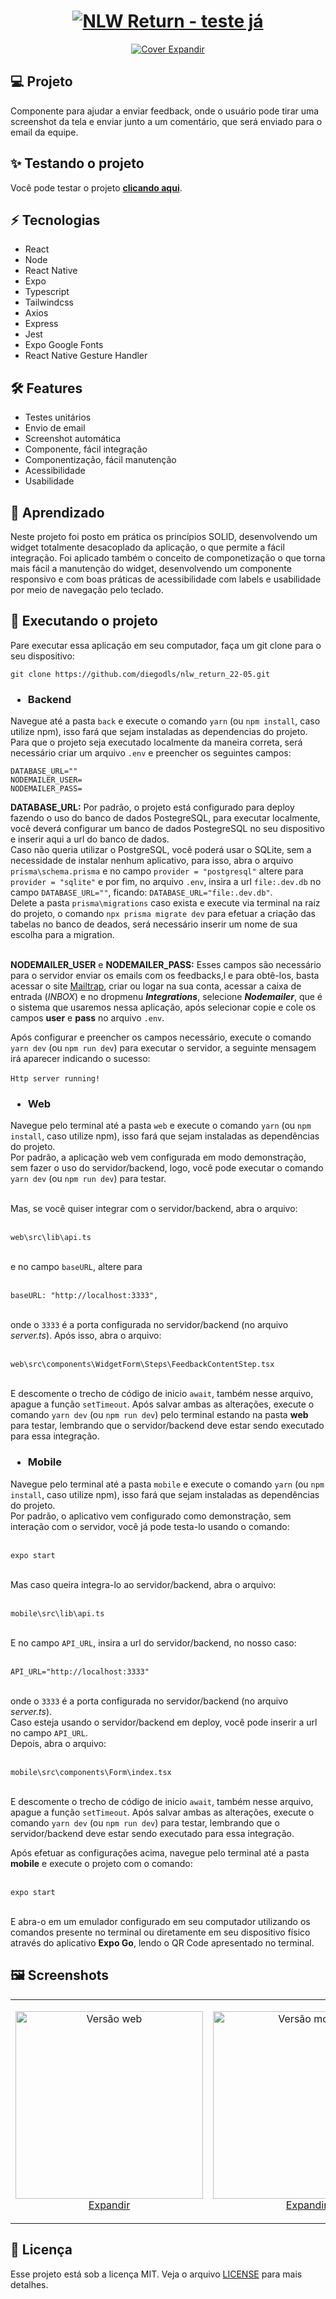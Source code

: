 <h1 dir="auto" align="center">
<a 
   target="_blank" 
   alt="NLW Return - teste já" 
   title="NLW Return - teste já"
   href="http://nlw-return-22-05.vercel.app/"> 
  <img 
     alt="NLW Return - teste já" 
     title="NLW Return - teste já"
     style="max-width: 100%; height="80"" 
     src="https://github.com/diegodls/nlw_return_22-05/blob/assets/icon.png?raw=true"/>
</a>  
</h1>
<p dir="auto" align="center">
  <a
    target="_blank"
    alt="Cover"
    title="Cover"
    href="https://github.com/diegodls/nlw_return_22-05/blob/assets/web-gif.gif?raw=true"
  >
    <img alt="Cover" title="Cover"
    style="max-width: 100%; height="80""
    src="https://github.com/diegodls/nlw_return_22-05/blob/assets/web-gif.gif?raw=true"/>
  Expandir
    </a>
</p>

## :computer: Projeto
Componente para ajudar a enviar feedback, onde o usuário pode tirar uma screenshot da tela e enviar junto a um comentário, que será enviado para o email da equipe.</br>

## :sparkles: Testando o projeto
Você pode testar o projeto **[clicando aqui](http://nlw-return-22-05.vercel.app/)**.</br>

## :zap: Tecnologias</h2>
<ul>
  <li>React</li>
  <li>Node</li>
  <li>React Native</li>
  <li>Expo</li>
  <li>Typescript</li>
  <li>Tailwindcss</li>
  <li>Axios</li>
  <li>Express</li>
  <li>Jest</li>
  <li>Expo Google Fonts</li>
  <li>React Native Gesture Handler</li>
</ul>

## :hammer_and_wrench: Features
<ul>
  <li>Testes unitários</li>
  <li>Envio de email</li>
  <li>Screenshot automática</li>
  <li>Componente, fácil integração</li>
  <li>Componentização, fácil manutenção</li>
  <li>Acessibilidade</li>
  <li>Usabilidade</li> 
</ul>

## :dart: Aprendizado
Neste projeto foi posto em prática os princípios SOLID, desenvolvendo um widget totalmente desacoplado da aplicação, o que permite a fácil integração. Foi aplicado também o conceito de componetização o que torna mais fácil a manutenção do widget, desenvolvendo um componente responsivo e com boas práticas de acessibilidade com labels e usabilidade por meio de navegação pelo teclado.</br>

## :sparkler: Executando o projeto
Pare executar essa aplicação em seu computador, faça um git clone para o seu dispositivo:</br>

```
git clone https://github.com/diegodls/nlw_return_22-05.git
```

### <ul><li>Backend</li></ul>
Navegue até a pasta `back` e execute o comando `yarn` (ou `npm install`, caso utilize npm), isso fará que sejam instaladas as dependencias do projeto.</br>
Para que o projeto seja executado localmente da maneira correta, será necessário criar um arquivo `.env` e preencher os seguintes campos: </br>
```
DATABASE_URL=""
NODEMAILER_USER=
NODEMAILER_PASS=
```
**DATABASE_URL:** Por padrão, o projeto está configurado para deploy fazendo o uso do banco de dados PostegreSQL, para executar localmente, você deverá configurar um banco de dados PostegreSQL no seu dispositivo e inserir aqui a url do banco de dados.</br>
Caso não queria utilizar o PostgreSQL, você poderá usar o SQLite, sem a necessidade de instalar nenhum aplicativo, para isso, abra o arquivo `prisma\schema.prisma` e no campo `provider = "postgresql"` altere para ```provider = "sqlite"``` e por fim, no arquivo ```.env```, insira a url `file:.dev.db` no campo `DATABASE_URL=""`, ficando:  `DATABASE_URL="file:.dev.db"`.</br>
Delete a pasta `prisma\migrations` caso exista e execute via terminal na raiz do projeto, o comando `npx prisma migrate dev` para efetuar a criação das tabelas no banco de deados, será necessário inserir um nome de sua escolha para a migration.</br></br>

**NODEMAILER_USER** e **NODEMAILER_PASS:** Esses campos são necessário para o servidor enviar os emails com os feedbacks,l e para obtê-los, basta acessar o site [Mailtrap](https://mailtrap.io), criar ou logar na sua conta, acessar a caixa de entrada (_INBOX_) e no dropmenu **_Integrations_**, selecione **_Nodemailer_**, que é o sistema que usaremos nessa aplicação, após selecionar copie e cole os campos **user** e **pass** no arquivo `.env`.</br>

Após configurar e preencher os campos necessário, execute o comando `yarn dev` (ou `npm run dev`) para executar o servidor, a seguinte mensagem irá aparecer indicando o sucesso:</br></br>
`Http server running!`</br>

### <ul><li>Web</li></ul>
Navegue pelo terminal até a pasta `web` e execute o comando `yarn` (ou `npm install`, caso utilize npm), isso fará que sejam instaladas as dependências do projeto.</br>
Por padrão, a aplicação web vem configurada em modo demonstração, sem fazer o uso do servidor/backend, logo, você pode executar o comando `yarn dev` (ou `npm run dev`) para testar.</br></br>

Mas, se você quiser integrar com o servidor/backend, abra o arquivo:</br></br>

`web\src\lib\api.ts`</br></br>

e no campo `baseURL`, altere para</br></br>

`baseURL: "http://localhost:3333",`</br></br>

onde o `3333` é a porta configurada no servidor/backend (no arquivo _server.ts_). Após isso, abra o arquivo:</br></br>

`web\src\components\WidgetForm\Steps\FeedbackContentStep.tsx` </br></br>

E descomente o trecho de código de inicio `await`, também nesse arquivo, apague a função `setTimeout`. Após salvar ambas as alterações, execute o comando `yarn dev` (ou `npm run dev`) pelo terminal estando na pasta **web** para testar, lembrando que o servidor/backend deve estar sendo executado para essa integração.</br>

### <ul><li>Mobile</li></ul>
Navegue pelo terminal até a pasta `mobile` e execute o comando `yarn` (ou `npm install`, caso utilize npm), isso fará que sejam instaladas as dependências do projeto.</br>
Por padrão, o aplicativo vem configurado como demonstração, sem interação com o servidor, você já pode testa-lo usando o comando: </br></br>

`expo start`</br></br>

Mas caso queira integra-lo ao servidor/backend, abra o arquivo:</br></br>

`mobile\src\lib\api.ts`</br></br>

E no campo `API_URL`, insira a url do servidor/backend, no nosso caso:</br></br>

`API_URL="http://localhost:3333"`</br></br>

onde o `3333` é a porta configurada no servidor/backend (no arquivo _server.ts_).</br>
Caso esteja usando o servidor/backend em deploy, você pode inserir a url no campo `API_URL`.</br>
Depois, abra o arquivo:</br></br>

`mobile\src\components\Form\index.tsx`</br></br>

E descomente o trecho de código de inicio `await`, também nesse arquivo, apague a função `setTimeout`. Após salvar ambas as alterações, execute o comando `yarn dev` (ou `npm run dev`) para testar, lembrando que o servidor/backend deve estar sendo executado para essa integração.</br>

Após efetuar as configurações acima, navegue pelo terminal até a pasta **mobile** e execute o projeto com o comando:</br></br>

`expo start`</br></br>

E abra-o em um emulador configurado em seu computador utilizando os comandos presente no terminal ou diretamente em seu dispositivo físico através do aplicativo **Expo Go**, lendo o QR Code apresentado no terminal.</br>

## :framed_picture: Screenshots
<table>
  <tr>
    <td>
       <p dir="auto" align="center">
      <a 
         href="https://github.com/diegodls/nlw_return_22-05/blob/assets/web.png" 
         target="_blank" 
         alt="Versão web" 
         title="Versão web">
        <img 
           src="https://github.com/diegodls/nlw_return_22-05/blob/assets/web.png?raw=true" 
           alt="Versão web" 
           title="Versão web" 
           style="width="300" height="300""/></br>
        Expandir
      </a>
   </p>
    </td>
     <td>
   <div dir="auto" align="center">
       <a href="https://github.com/diegodls/nlw_return_22-05/blob/assets/mobile.png" 
          target="_blank"
          alt="Versão mobile" 
          title="Versão mobile"
          >
         <img 
              src="https://github.com/diegodls/nlw_return_22-05/blob/assets/mobile.png?raw=true" 
              alt="Versão mobile" 
              title="Versão mobile"
              style="width="300" height="300""/></br>
         Expandir
       </a>
   </div>
    </td>
  <tr>
<table>

## :page_facing_up: Licença
Esse projeto está sob a licença MIT. Veja o arquivo [LICENSE](https://github.com/diegodls/nlw_return_22-05/blob/main/LICENSE) para mais detalhes.</br>
